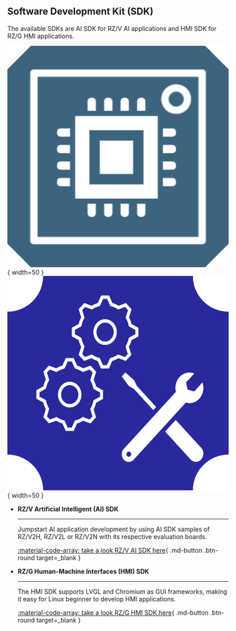 ## Software Development Kit (SDK)

The available SDKs are AI SDK for RZ/V AI applications and HMI SDK for RZ/G HMI applications.

![](assets/icons/board.svg){ width=50 }
![](assets/icons/ai_sdk.svg){ width=50 }

<div class="grid cards" markdown>

- **RZ/V Artificial Intelligent (AI) SDK**

    ---

    Jumpstart AI application development by using AI SDK samples of RZ/V2H, RZ/V2L or RZ/V2N with its respective evaluation boards.

    [:material-code-array: take a look RZ/V AI SDK here](https://renesas-rz.github.io/rzv_ai_sdk/){ .md-button .btn-round target=_blank }

- **RZ/G Human-Machine Interfaces (HMI) SDK**

    ---

    The HMI SDK supports LVGL and Chromium as GUI frameworks, making it easy for Linux beginner to develop HMI applications.

    [:material-code-array: take a look RZ/G HMI SDK here](https://renesas-rz.github.io/rzg_hmi_sdk/){ .md-button .btn-round target=_blank }

</div>
